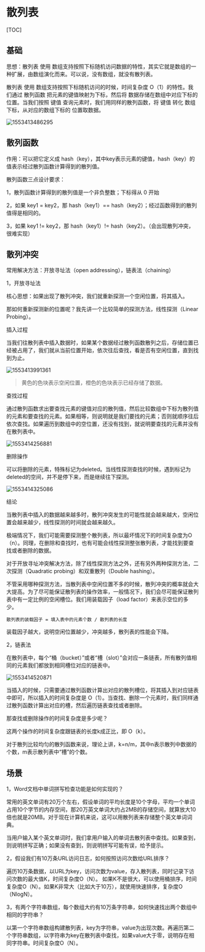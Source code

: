 # 散列表

[TOC]

## 基础

思想：散列表 使用 数组支持按照下标随机访问数据的特性，其实它就是数组的一种扩展，由数组演化而来。可以说，没有数组，就没有散列表。

散列表 使用 数组支持按照下标随机访问的时候，时间复杂度 O（1）的特性。我们通过 散列函数 把元素的键值映射为下标，然后将 数据存储在数组中对应下标的位置。当我们按照 键值 查询元素时，我们用同样的散列函数，将 键值 转化 数组下标，从对应的数组下标的 位置取数据。

![1553413486295](pics/1553413486295.png)

## 散列函数

作用：可以把它定义成 hash（key），其中key表示元素的键值，hash（key）的值表示经过散列函数计算得到的散列值。

散列函数三点设计要求：

1，散列函数计算得到的散列值是一个非负整数；下标得从 0 开始

2，如果 key1 = key2，那 hash（key1）== hash（key2）；经过函数得到的散列值得是相同的。

3，如果 key1 != key2，那 hash（key1）!= hash（key2）。（会出现散列冲突，很难实现）

## 散列冲突

常用解决方法：开放寻址法（open addressing），链表法（chaining）

1，开放寻址法

核心思想：如果出现了散列冲突，我们就重新探测一个空闲位置，将其插入。

那如何重新探测新的位置呢？我先讲一个比较简单的探测方法，线性探测（Linear Probing）。

插入过程

当我们往散列表中插入数据时，如果某个数据经过散列函数散列之后，存储位置已经被占用了，我们就从当前位置开始，依次往后查找，看是否有空闲位置，直到找到为止。

![1553413991361](pics/1553413991361.png)

>   黄色的色块表示空闲位置，橙色的色块表示已经存储了数据。

查找过程

通过散列函数求出要查找元素的键值对应的散列值，然后比较数组中下标为散列值的元素和要查找的元素。如果相等，则说明就是我们要找的元素；否则就顺序往后依次查找。如果遍历到数组中的空位置，还没有找到，就说明要查找的元素并没有在散列表中。

![1553414256881](pics/1553414256881.png)

删除操作

可以将删除的元素，特殊标记为deleted。当线性探测查找的时候，遇到标记为deleted的空间，并不是停下来，而是继续往下探测。

![1553414325086](pics/1553414325086.png)

结论

当散列表中插入的数据越来越多时，散列冲突发生的可能性就会越来越大，空闲位置会越来越少，线性探测的时间就会越来越久。

极端情况下，我们可能需要探测整个散列表，所以最坏情况下的时间复杂度为O（n）。同理，在删除和查找时，也有可能会线性探测整张散列表，才能找到要查找或者删除的数据。

对于开放寻址冲突解决方法，除了线性探测方法之外，还有另外两种探测方法，二次探测（Quadratic probing）和双重散列（Double hashing）。

不管采用哪种探测方法，当散列表中空闲位置不多的时候，散列冲突的概率就会大大提高。为了尽可能保证散列表的操作效率，一般情况下，我们会尽可能保证散列表中有一定比例的空闲槽位。我们用装载因子（load factor）来表示空位的多少。

```
散列表的装载因子 = 填入表中的元素个数 / 散列表的长度
```

装载因子越大，说明空闲位置越少，冲突越多，散列表的性能会下降。

2，链表法

在散列表中，每个“桶（bucket）”或者“槽（slot）”会对应一条链表，所有散列值相同的元素我们都放到相同槽位对应的链表中。

![1553414520871](pics/1553414520871.png)

当插入的时候，只需要通过散列函数计算出对应的散列槽位，将其插入到对应链表中即可，所以插入的时间复杂度是 O（1）。当查找、删除一个元素时，我们同样通过散列函数计算出对应的槽，然后遍历链表查找或者删除。

那查找或删除操作的时间复杂度是多少呢？

这两个操作的时间复杂度跟链表的长度k成正比，即 O（k）。

对于散列比较均匀的散列函数来说，理论上讲，k=n/m，其中n表示散列中数据的个数，m表示散列表中“槽”的个数。

## 场景

1，Word文档中单词拼写检查功能是如何实现的？

常用的英文单词有20万个左右，假设单词的平均长度是10个字母，平均一个单词占用10个字节的内存空间，那20万英文单词大约占2MB的存储空间，就算放大10倍也就是20MB。对于现在计算机来说，这可以用散列表来存储整个英文单词词典。

当用户输入某个英文单词时，我们拿用户输入的单词去散列表中查找。如果查到，则说明拼写正确；如果没有查到，则说明拼写可能有误，给予提示。

2，假设我们有10万条URL访问日志，如何按照访问次数给URL排序？

遍历10万条数据，以URL为key，访问次数为value，存入散列表，同时记录下访问次数的最大值K，时间复杂度O（N）。
如果K不是很大，可以使用桶排序，时间复杂度O（N）。如果K非常大（比如大于10万），就使用快速排序，复杂度O（NlogN）。

3，有两个字符串数组，每个数组大约有10万条字符串，如何快速找出两个数组中相同的字符串？

以第一个字符串数组构建散列表，key为字符串，value为出现次数。再遍历第二个字符串数组，以字符串为key在散列表中查找，如果value大于零，说明存在相同字符串。时间复杂度O（N）。